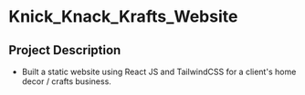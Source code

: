 # Knick_Knack_Krafts_Website
## Project Description
* Built a static website using React JS and TailwindCSS for a client's home decor / crafts business.

